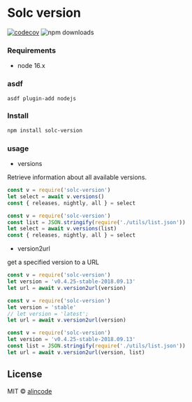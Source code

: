 # Solc version

[![codecov](https://codecov.io/gh/alincode/solc-version/branch/master/graph/badge.svg)](https://codecov.io/gh/alincode/solc-version)
![npm downloads](https://img.shields.io/npm/dt/solc-version.svg)

### Requirements

- node 16.x

### asdf

```
asdf plugin-add nodejs
```

### Install

```sh
npm install solc-version
```

### usage

- versions

Retrieve information about all available versions.

```js
const v = require('solc-version')
let select = await v.versions()
const { releases, nightly, all } = select
```

```js
const v = require('solc-version')
const list = JSON.stringify(require('./utils/list.json'))
let select = await v.versions(list)
const { releases, nightly, all } = select
```

- version2url

get a specified version to a URL

```js
const v = require('solc-version')
let version = 'v0.4.25-stable-2018.09.13'
let url = await v.version2url(version)
```

```js
const v = require('solc-version')
let version = 'stable'
// let version = 'latest';
let url = await v.version2url(version)
```

```js
const v = require('solc-version')
let version = 'v0.4.25-stable-2018.09.13'
const list = JSON.stringify(require('./utils/list.json'))
let url = await v.version2url(version, list)
```

## License

MIT © [alincode](https://github.com/alincode/solc-version)
